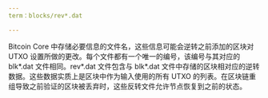 ```yaml
---
term：blocks/rev*.dat

---
```

Bitcoin Core 中存储必要信息的文件名，这些信息可能会逆转之前添加的区块对 UTXO 设置所做的更改。每个文件都有一个唯一的编号，该编号与其对应的 blk*.dat 文件相同。rev*.dat 文件包含与 blk*.dat 文件中存储的区块相对应的逆转数据。这些数据实质上是区块中作为输入使用的所有 UTXO 的列表。在区块链重组导致之前验证的区块被丢弃时，这些反转文件允许节点恢复到之前的状态。